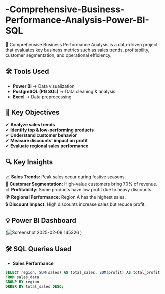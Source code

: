 # -Comprehensive-Business-Performance-Analysis-Power-BI-SQL
🚀 Comprehensive Business Performance Analysis is a data-driven project that evaluates key business metrics such as sales trends, profitability, customer segmentation, and operational efficiency.

## 🛠️ Tools Used
- **Power BI** → Data visualization  
- **PostgreSQL (PG SQL)** → Data cleaning & analysis  
- **Excel** → Data preprocessing  

## 🎯 Key Objectives
✔ **Analyze sales trends**  
✔ **Identify top & low-performing products**  
✔ **Understand customer behavior**  
✔ **Measure discounts' impact on profit**  
✔ **Evaluate regional sales performance**  

## 🔍 Key Insights
📈 **Sales Trends:** Peak sales occur during festive seasons.  
👥 **Customer Segmentation:** High-value customers bring 70% of revenue.  
📊 **Profitability:** Some products have low profit due to heavy discounts.  
🌍 **Regional Performance:** Region A has the highest sales.  
💲 **Discount Impact:** High discounts increase sales but reduce profit.  

## 💡 Power BI Dashboard
(![Screenshot 2025-02-09 145326](https://github.com/user-attachments/assets/034f239d-2be1-44b4-9014-bf2064532b66)
)  

## 🛠️ SQL Queries Used
- **Sales Performance**
```sql
SELECT region, SUM(sales) AS total_sales, SUM(profit) AS total_profit
FROM sales_data
GROUP BY region
ORDER BY total_sales DESC;
